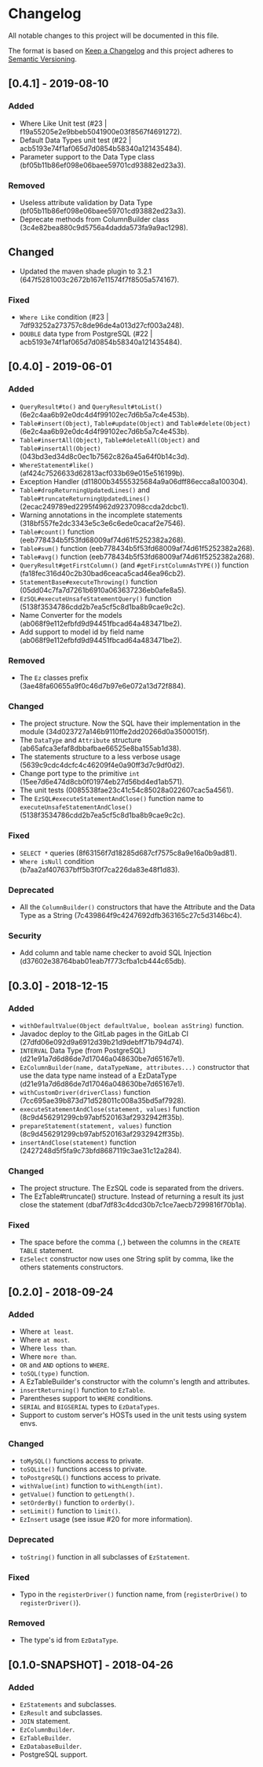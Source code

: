 # Changelog
All notable changes to this project will be documented in this file.

The format is based on [Keep a Changelog](http://keepachangelog.com/en/1.0.0/)
and this project adheres to [Semantic Versioning](http://semver.org/spec/v2.0.0.html).

## [0.4.1] - 2019-08-10

### Added
- Where Like Unit test (#23 | f19a55205e2e9bbeb5041900e03f8567f4691272).  
- Default Data Types unit test (#22 | acb5193e74f1af065d7d0854b58340a121435484).  
- Parameter support  to the Data Type class (bf05b11b86ef098e06baee59701cd93882ed23a3).  

### Removed
- Useless attribute validation by Data Type (bf05b11b86ef098e06baee59701cd93882ed23a3).  
- Deprecate methods from ColumnBuilder class (3c4e82bea880c9d5756a4dadda573fa9a9ac1298).   

## Changed
- Updated the maven shade plugin to 3.2.1 (647f5281003c2672b167e11574f7f8505a574167).  

### Fixed
- `Where Like` condition (#23 | 7df93252a273757c8de96de4a013d27cf003a248).  
- `DOUBLE` data type from PostgreSQL (#22 | acb5193e74f1af065d7d0854b58340a121435484).  

## [0.4.0] - 2019-06-01

### Added
- `QueryResult#to()` and `QueryResult#toList()` (6e2c4aa6b92e0dc4d4f99102ec7d6b5a7c4e453b).  
- `Table#insert(Object)`, `Table#update(Object)` and `Table#delete(Object)` (6e2c4aa6b92e0dc4d4f99102ec7d6b5a7c4e453b).  
- `Table#insertAll(Object)`, `Table#deleteAll(Object)` and `Table#insertAll(Object)` (043bd3ed34d8c0ec1b7562c826a45a64f0b14c3d).  
- `WhereStatement#like()` (af424c7526633d62813acf033b69e015e516199b).  
- Exception Handler (d11800b34555325684a9a06dff86ecca8a100304).  
- `Table#dropReturningUpdatedLines()` and `Table#truncateReturningUpdatedLines()` (2ecac249789ed2295f4962d9237098ccda2dcbc1).  
- Warning annotations in the incomplete statements (318bf557fe2dc3343e5c3e6c6ede0cacaf2e7546).  
- `Table#count()` function (eeb778434b5f53fd68009af74d61f5252382a268).  
- `Table#sum()` function (eeb778434b5f53fd68009af74d61f5252382a268).  
- `Table#avg()` function (eeb778434b5f53fd68009af74d61f5252382a268).  
- `QueryResult#getFirstColumn()` (and `#getFirstColumnAsTYPE()`) function (fa18fec316d40c2b30bad6ceaca5cad46ea96cb2).  
- `StatementBase#executeThrowing()` function (05dd04c7fa7d7261b6910a063637236eb0afe8a5).  
- `EzSQL#executeUnsafeStatementQuery()` function (5138f3534786cdd2b7ea5cf5c8d1ba8b9cae9c2c).  
- Name Converter for the models (ab068f9e112efbfd9d94451fbcad64a483471be2).  
- Add support to model id by field name (ab068f9e112efbfd9d94451fbcad64a483471be2).  

### Removed
- The `Ez` classes prefix (3ae48fa60655a9f0c46d7b97e6e072a13d72f884).  

### Changed
- The project structure. Now the SQL have their implementation in the module (34d023727a146b9110ffe2dd20266d0a3500015f).  
- The `DataType` and `Attribute` structure (ab65afca3efaf8dbbafbae66525e8ba155ab1d38).  
- The statements structure to a less verbose usage (5639c9cdc4dcfc4c46209f4e0a90ff3d7c9df0d2).  
- Change port type to the primitive `int` (15ee7d6e474d8cb0f01974eb27d56bd4ed1ab571).  
- The unit tests (0085538fae23c41c54c85028a022607cac5a4561).  
- The `EzSQL#executeStatementAndClose()` function name to `executeUnsafeStatementAndClose()` (5138f3534786cdd2b7ea5cf5c8d1ba8b9cae9c2c).  

### Fixed
- `SELECT *` queries (8f63156f7d18285d687cf7575c8a9e16a0b9ad81).
- `Where isNull` condition (b7aa2af407637bff5b3f0f7ca226da83e48f1d83).  

### Deprecated
- All the `ColumnBuilder()` constructors that have the Attribute and the Data Type as a String (7c439864f9c4247692dfb363165c27c5d3146bc4).  

### Security
- Add column and table name checker to avoid SQL Injection (d37602e38764bab01eab7f773cfba1cb444c65db).  

## [0.3.0] - 2018-12-15

### Added
- `withDefaultValue(Object defaultValue, boolean asString)` function.
- Javadoc deploy to the GitLab pages in the GitLab CI (27dfd06e092d9a6912d39b21d9debff71b794d74).
- `INTERVAL` Data Type (from PostgreSQL) (d21e91a7d6d86de7d17046a048630be7d65167e1).
- `EzColumnBuilder(name, dataTypeName, attributes...)` constructor that use the data type name instead of a EzDataType (d21e91a7d6d86de7d17046a048630be7d65167e1).
- `withCustomDriver(driverClass)` function (7cc695ae39b873d71d528011c008a35bd5af7928).
- `executeStatementAndClose(statement, values)` function (8c9d456291299cb97abf520163af2932942ff35b).
- `prepareStatement(statement, values)` function (8c9d456291299cb97abf520163af2932942ff35b).
- `insertAndClose(statement)` function (2427248d5f5fa9c73bfd8687119c3ae31c12a284).

### Changed
- The project structure. The EzSQL code is separated from the drivers.
- The EzTable#truncate() structure. Instead of returning a result its just close the statement (dbaf7df83c4dcd30b7c1ce7aecb7299816f70b1a).

### Fixed
- The space before the comma (`,`) between the columns in the `CREATE TABLE` statement.
- `EzSelect` constructor now uses one String split by comma, like the others statements constructors.

## [0.2.0] - 2018-09-24

### Added
- Where `at least`.
- Where `at most`.
- Where `less than`.
- Where `more than`.
- `OR` and `AND` options to `WHERE`.
- `toSQL(type)` function.
- A EzTableBuilder's constructor with the column's length and attributes.
- `insertReturning()` function to `EzTable`.
- Parentheses support to `WHERE` conditions.
- `SERIAL` and `BIGSERIAL` types to `EzDataTypes`.
- Support to custom server's HOSTs used in the unit tests using system envs.

### Changed
- `toMySQL()` functions access to private. 
- `toSQLite()` functions access to private. 
- `toPostgreSQL()` functions access to private. 
- `withValue(int)` function to `withLength(int)`.
- `getValue()` function to `getLength()`.
- `setOrderBy()` function to `orderBy()`.
- `setLimit()` function to `limit()`.
- `EzInsert` usage (see issue #20 for more information).

### Deprecated
- `toString()` function in all subclasses of `EzStatement`.

### Fixed
- Typo in the `registerDriver()` function name, from (`registerDrive()` to `registerDriver()`).

### Removed
- The type's id from `EzDataType`.

## [0.1.0-SNAPSHOT] - 2018-04-26

### Added
- `EzStatements` and subclasses.
- `EzResult` and subclasses.
- `JOIN` statement.
- `EzColumnBuilder`.
- `EzTableBuilder`.
- `EzDatabaseBuilder`.
- PostgreSQL support.

